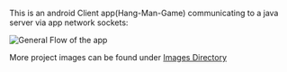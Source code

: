 This is an android Client app(Hang-Man-Game) communicating to a java server via app network sockets:

![General Flow of the app](https://github.com/crakama/Android-MVP-Client-Server-Sockets/blob/master/images/general.png)

More project images can be found under [Images Directory](https://github.com/crakama/Android-MVP-Client-Server-Sockets/tree/master/images)
